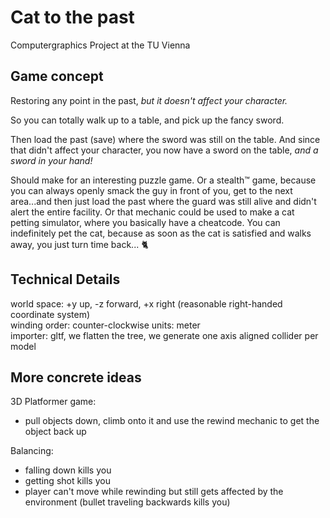 # Cat to the past
Computergraphics Project at the TU Vienna

## Game concept

Restoring any point in the past, *but it doesn't affect your character.*

So you can totally walk up to a table, and pick up the fancy sword.

Then load the past (save) where the sword was still on the table. And since that didn't affect your character, you now have a sword on the table, *and a sword in your hand!*

Should make for an interesting puzzle game. Or a stealth:tm: game, because you can always openly smack the guy in front of you, get to the next area...and then just load the past where the guard was still alive and didn't alert the entire facility. Or that mechanic could be used to make a cat petting simulator, where you basically have a cheatcode. You can indefinitely pet the cat, because as soon as the cat is satisfied and walks away, you just turn time back... :cat2:

## Technical Details

world space: +y up, -z forward, +x right (reasonable right-handed coordinate system)  
winding order: counter-clockwise
units: meter  
importer: gltf, we flatten the tree, we generate one axis aligned collider per model

## More concrete ideas

3D Platformer game: 
- pull objects down, climb onto it and use the rewind mechanic to get the object back up

Balancing:
- falling down kills you
- getting shot kills you
- player can't move while rewinding but still gets affected by the environment (bullet traveling backwards kills you)

